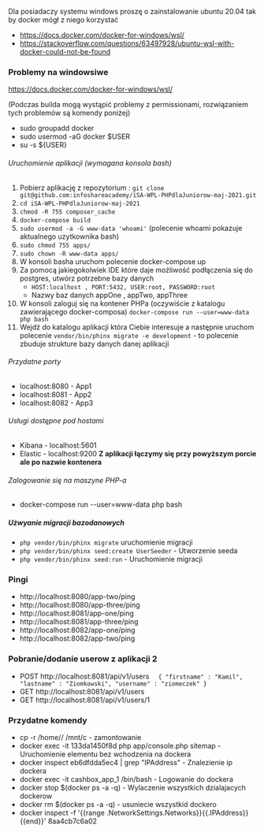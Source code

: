 Dla posiadaczy systemu windows proszę o zainstalowanie ubuntu 20.04 tak by docker mógł z niego korzystać
- https://docs.docker.com/docker-for-windows/wsl/
- https://stackoverflow.com/questions/63497928/ubuntu-wsl-with-docker-could-not-be-found

### Problemy na windowsiwe
https://docs.docker.com/docker-for-windows/wsl/

(Podczas builda mogą wystąpić problemy z permissionami, rozwiązaniem tych problemów są komendy poniżej)

- sudo groupadd docker
- sudo usermod -aG docker $USER
- su -s ${USER}

###### Uruchomienie aplikacji (wymagana konsola bash)
1. Pobierz aplikację z repozytorium : `git clone git@github.com:infoshareacademy/iSA-WPL-PHPdlaJuniorow-maj-2021.git`
2. `cd iSA-WPL-PHPdlaJuniorow-maj-2021`
3. `chmod -R 755 composer_cache`
4. `docker-compose build`
5. `sudo usermod -a -G www-data 'whoami'` (polecenie whoami pokazuje aktualnego uzytkownika bash)
6. `sudo chmod 755 apps/` 
7. `sudo chown -R www-data apps/`
8. W konsoli basha uruchom polecenie docker-compose up
9. Za pomocą jakiegokolwiek IDE które daje możliwość podłączenia się do postgres, utwórz potrzebne bazy danych
   * `HOST:localhost , PORT:5432, USER:root, PASSWORD:root`
   * Nazwy baz danych appOne , appTwo, appThree
10. W konsoli zaloguj się na kontener PHPa (oczywiście z katalogu zawierającego docker-composa)
   `docker-compose run --user=www-data php bash`
11. Wejdź do katalogu aplikacji która Ciebie interesuje a następnie uruchom polecenie
   `vendor/bin/phinx migrate -e development` - to polecenie zbuduje strukture bazy danych danej aplikacji
   
###### Przydatne porty 

- localhost:8080 - App1
- localhost:8081 - App2
- localhost:8082 - App3

###### Usługi dostępne pod hostami 
- Kibana - localhost:5601
- Elastic - localhost:9200
  **Z aplikacji łączymy się przy powyższym porcie ale po nazwie kontenera**
  
###### Zalogowanie się na maszyne PHP-a
- docker-compose run --user=www-data php bash

##### Użwyanie migracji bazodanowych
- `php vendor/bin/phinx migrate` uruchomienie migracji
- `php vendor/bin/phinx seed:create UserSeeder` - Utworzenie seeda
- `php vendor/bin/phinx seed:run` - Uruchomienie migracji


### Pingi
- http://localhost:8080/app-two/ping
- http://localhost:8080/app-three/ping
- http://localhost:8081/app-one/ping
- http://localhost:8081/app-three/ping
- http://localhost:8082/app-one/ping
- http://localhost:8082/app-two/ping

### Pobranie/dodanie userow z aplikacji 2
- POST http://localhost:8081/api/v1/users
`  {
   "firstname" : "Kamil",
   "lastname" : "Ziomkowski",
   "username" : "ziomeczek"
  }`
- GET http://localhost:8081/api/v1/users
- GET http://localhost:8081/api/v1/users/1

### Przydatne komendy 
- cp -r /home/<user>/<directory> /mnt/c - zamontowanie 
- docker exec -it 133da1450f8d php app/console.php sitemap  - Uruchomienie elementu bez wchodzenia na dockera 
- docker inspect eb6dfdda5ec4 | grep "IPAddress" - Znalezienie ip dockera
- docker exec -it cashbox_app_1 /bin/bash - Logowanie do dockera
- docker stop $(docker ps -a -q) - Wylaczenie wszystkich dzialajacych dockerow
- docker rm $(docker ps -a -q) - usuniecie wszystkid dockero
- docker inspect -f '{{range .NetworkSettings.Networks}}{{.IPAddress}}{{end}}' 8aa4cb7c6a02


 
